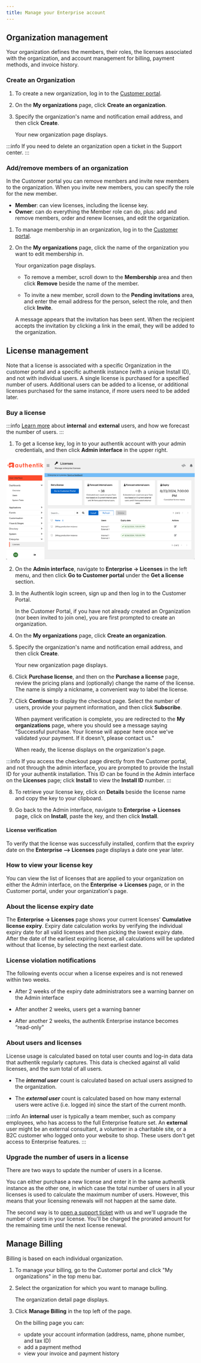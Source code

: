 ```yaml
---
title: Manage your Enterprise account
---
```


## Organization management

Your organization defines the members, their roles, the licenses associated with the organization, and account management for billing, payment methods, and invoice history.

### Create an Organization

1. To create a new organization, log in to the [Customer portal](./get-started#access-enterprise).

2. On the **My organizations** page, click **Create an organization**.

3. Specify the organization's name and notification email address, and then click **Create**.

    Your new organization page displays.

:::info
If you need to delete an organization open a ticket in the Support center.
:::

### Add/remove members of an organization

In the Customer portal you can remove members and invite new members to the organization. When you invite new members, you can specify the role for the new member.

-   **Member**: can view licenses, including the license key.
-   **Owner**: can do everything the Member role can do, plus: add and remove members, order and renew licenses, and edit the organization.

1. To manage membership in an organization, log in to the [Customer portal](./get-started#access-enterprise).

2. On the **My organizations** page, click the name of the organization you want to edit membership in.

    Your organization page displays.

    - To remove a member, scroll down to the **Membership** area and then click **Remove** beside the name of the member.

    - To invite a new member, scroll down to the **Pending invitations** area, and enter the email address for the person, select the role, and then click **Invite**.

    A message appears that the invitation has been sent. When the recipient accepts the invitation by clicking a link in the email, they will be added to the organization.

## License management

Note that a license is associated with a specific Organization in the customer portal and a specific authentik instance (with a unique Install ID), and not with individual users. A single license is purchased for a specified number of users. Additional users can be added to a license, or additional licenses purchased for the same instance, if more users need to be added later.

### Buy a license

:::info
[Learn more](#about-users-and-licenses) about **internal** and **external** users, and how we forecast the number of users.
:::

1. To get a license key, log in to your authentik account with your admin credentials, and then click **Admin interface** in the upper right.

!["Admin interface licenses page"](./licenses-page-admin.png)

2. On the **Admin interface**, navigate to **Enterprise → Licenses** in the left menu, and then click **Go to Customer portal** under the **Get a license** section.

3. In the Authentik login screen, sign up and then log in to the Customer Portal.

    In the Customer Portal, if you have not already created an Organization (nor been invited to join one), you are first prompted to create an organization.

4. On the **My organizations** page, click **Create an organization**.

5. Specify the organization's name and notification email address, and then click **Create**.

    Your new organization page displays.

6. Click **Purchase license**, and then on the **Purchase a license** page, review the pricing plans and (optionally) change the name of the license. The name is simply a nickname, a convenient way to label the license.

7. Click **Continue** to display the checkout page. Select the number of users, provide your payment information, and then click **Subscribe**.

    When payment verification is complete, you are redirected to the **My organizations** page, where you should see a message saying "Successful purchase. Your license will appear here once we've validated your payment. If it doesn't, please contact us."

    When ready, the license displays on the organization's page.

:::info
If you access the checkout page directly from the Customer portal, and not through the admin interface, you are prompted to provide the Install ID for your authentik installation. This ID can be found in the Admin interface on the **Licenses** page; click **Install** to view the **Install ID** number.
:::

8. To retrieve your license key, click on **Details** beside the license name and copy the key to your clipboard.

9. Go back to the Admin interface, navigate to **Enterprise -> Licenses** page, click on **Install**, paste the key, and then click **Install**.

#### License verification

To verify that the license was successfully installed, confirm that the expriry date on the **Enterprise --> Licenses** page displays a date one year later.

### How to view your license key

You can view the list of licenses that are applied to your organization on either the Admin interface, on the **Enterprise -> Licenses** page, or in the Customer portal, under your organization's page.

### About the license expiry date

The **Enterprise -> Licenses** page shows your current licenses' **Cumulative license expiry**. Expiry date calculation works by verifying the individual expiry date for all valid licenses and then picking the lowest expiry date. After the date of the earliest expiring license, all calculations will be updated without that license, by selecting the next earliest date.

### License violation notifications

The following events occur when a license expeires and is not renewed within two weeks.

-   After 2 weeks of the expiry date administrators see a warning banner on the Admin interface

-   After another 2 weeks, users get a warning banner

-   After another 2 weeks, the authentik Enterprise instance becomes “read-only”

### About users and licenses

License usage is calculated based on total user counts and log-in data data that authentik regularly captures. This data is checked against all valid licenses, and the sum total of all users.

-   The **_internal user_** count is calculated based on actual users assigned to the organization.

-   The **_external user_** count is calculated based on how many external users were active (i.e. logged in) since the start of the current month.

:::info
An **internal** user is typically a team member, such as company employees, who has access to the full Enterprise feature set. An **external** user might be an external consultant, a volunteer in a charitable site, or a B2C customer who logged onto your website to shop. These users don't get access to Enterprise features.
:::

### Upgrade the number of users in a license

There are two ways to update the number of users in a license.

You can either purchase a new license and enter it in the same authentik instance as the other one, in which case the total number of users in all your licenses is used to calculate the maximum number of users. However, this means that your licensing renewals will not happen at the same date.

The second way is to [open a support ticket](./entsupport.md) with us and we'll upgrade the number of users in your license. You'll be charged the prorated amount for the remaining time until the next license renewal.

## Manage Billing

Billing is based on each individual organization.

1. To manage your billing, go to the Customer portal and click "My organizations" in the top menu bar.

2. Select the organization for which you want to manage bulling.

    The organization detail page displays.

3. Click **Manage Billing** in the top left of the page.

    On the billing page you can:

    - update your account information (address, name, phone number, and tax ID)
    - add a payment method
    - view your invoice and payment history
